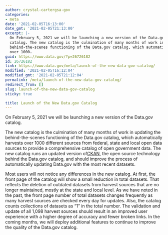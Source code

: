 ```yaml
---
author: crystal-cartergsa-gov
categories:
- meta
date: '2021-02-05T16:13:00'
date_gmt: '2021-02-05T21:13:00'
excerpt: |-
  On February 5, 2021 we will be launching a new version of the Data.gov
  catalog. The new catalog is the culmination of many months of work in updating the
  behind-the-scenes functioning of the Data.gov catalog, which automatically harvests
  over 1000…
guid: https://www.data.gov/?p=26726182
id: 26726182
link: https://www.data.gov/meta/launch-of-the-new-data-gov-catalog/
modified: '2021-02-05T16:12:04'
modified_gmt: '2021-02-05T21:12:04'
permalink: /meta/launch-of-the-new-data-gov-catalog/
redirect_from: []
slug: launch-of-the-new-data-gov-catalog
sticky: true

title: Launch of the New Data.gov Catalog
---
```


On February 5, 2021 we will be launching a new version of the Data.gov catalog.

The new catalog is the culmination of many months of work in updating the behind-the-scenes functioning of the Data.gov catalog, which automatically harvests over 1000 different sources from federal, state and local open data sources to provide a comprehensive catalog of open government data. The new catalog runs an updated version of[CKAN](https://ckan.org/), the open source technology behind the Data.gov catalog, and should improve the process of automatically updating Data.gov with the most recent datasets.

Most users will not notice any differences in the new catalog. At first, the front page of the catalog will show a small reduction in total datasets. That reflects the deletion of outdated datasets from harvest sources that are no longer maintained, mostly at the state and local level. As we have noted in the past, the front page number of total datasets changes frequently as many harvest sources are checked every day for updates. Also, the catalog counts collections of datasets as “1” in the total number. The validation and update of all 1,098 harvest sources should result in an improved user experience with a higher degree of accuracy and fewer broken links. In the coming months, we will deploy additional features to continue to improve the quality of the Data.gov catalog.
